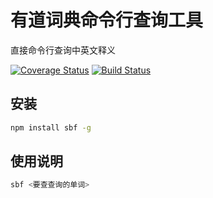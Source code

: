 # 有道词典命令行查询工具

直接命令行查询中英文释义

[![Coverage Status](https://coveralls.io/repos/github/xingyuefeng/treng/badge.svg?branch=master)](https://coveralls.io/github/xingyuefeng/treng?branch=master) [![Build Status](https://travis-ci.org/xingyuefeng/treng.svg?branch=master)](https://travis-ci.org/xingyuefeng/treng)

## 安装

```bash
npm install sbf -g
```

## 使用说明

```bash
sbf <要查查询的单词>
```
